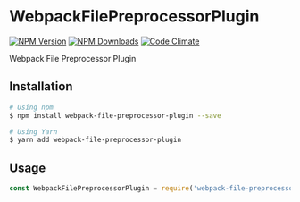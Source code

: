 # WebpackFilePreprocessorPlugin
[![NPM Version](https://img.shields.io/npm/v/webpack-file-preprocessor-plugin.svg?style=flat-square)](https://www.npmjs.com/package/webpack-file-preprocessor-plugin)
[![NPM Downloads](https://img.shields.io/npm/dt/webpack-file-preprocessor-plugin.svg?style=flat-square)](https://www.npmjs.com/package/webpack-file-preprocessor-plugin)
[![Code Climate](https://img.shields.io/codeclimate/github/kabirbaidhya/webpack-file-preprocessor-plugin.svg?style=flat-square)](https://codeclimate.com/github/kabirbaidhya/webpack-file-preprocessor-plugin)

Webpack File Preprocessor Plugin

## Installation

```bash
# Using npm
$ npm install webpack-file-preprocessor-plugin --save

# Using Yarn
$ yarn add webpack-file-preprocessor-plugin
```

## Usage

```javascript
const WebpackFilePreprocessorPlugin = require('webpack-file-preprocessor-plugin');


```